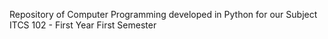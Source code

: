 Repository of Computer Programming developed in Python for our Subject ITCS 102 - First Year First Semester
